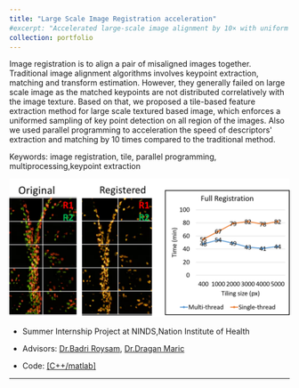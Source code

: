 ```yaml
---
title: "Large Scale Image Registration acceleration"
#excerpt: "Accelerated large-scale image alignment by 10× with uniform keypoint control and multiprocessing>"
collection: portfolio
---
```


Image registration is to align a pair of misaligned images together. Traditional image alignment algorithms involves keypoint extraction, matching and transform estimation. However, they generally failed on large scale image as the matched keypoints are not distributed correlatively with the image texture. Based on that, we proposed a tile-based feature extraction method for large scale textured based image, which enforces a uniformed sampling of key point detection on all region of the images. Also we used parallel programming to acceleration the speed of descriptors' extraction and matching by 10 times compared to the traditional method.

Keywords: image registration, tile, parallel programming, multiprocessing,keypoint extraction

<p align="center"><img src="/figures/align.png"  width="550" class="inline"/></p>

- Summer Internship Project at NINDS,Nation Institute of Health
- Advisors: [Dr.Badri Roysam](http://www.ee.uh.edu/faculty/roysam), [Dr.Dragan Maric](https://neuroscience.nih.gov/ninds/Faculty/Profile/dragan-maric.aspx)

- Code: [[C++/matlab]]("https://github.com/Xiaoyang-Rebecca/Artificial-intelligent")



---
<!-- << [Back](../) -->
